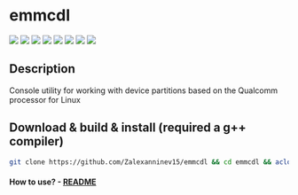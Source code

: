 # emmcdl

[![](https://img.shields.io/badge/OS-Linux-ligthgreen?logo=linux)](https://github.com/Zalexanninev15/emmcdl)
[![](https://img.shields.io/badge/written_on-C++-00599C.svg?logo=cplusplus)](https://github.com/Zalexanninev15/emmcdl)
[![](https://img.shields.io/badge/release-v2.10-blue)](https://github.com/Zalexanninev15/emmcdl)
[![](https://img.shields.io/github/last-commit/Zalexanninev15/emmcdl)](https://github.com/Zalexanninev15/emmcdl/commits/master)
[![](https://img.shields.io/github/stars/Zalexanninev15/emmcdl.svg)](https://github.com/Zalexanninev15/emmcdl/stargazers)
[![](https://img.shields.io/github/forks/Zalexanninev15/emmcdl.svg)](https://github.com/Zalexanninev15/emmcdl/network/members)
[![](https://img.shields.io/badge/license-GPLv3-ligthgreen.svg)](LICENSE)
[![](https://img.shields.io/badge/donate-Buy_Me_a_Coffee-F94400.svg)](https://zalexanninev15.jimdofree.com/buy-me-a-coffee)

## Description

Console utility for working with device partitions based on the Qualcomm processor for Linux

## Download & build & install (required a g++ compiler)
```bash
git clone https://github.com/Zalexanninev15/emmcdl && cd emmcdl && aclocal && autoconf && automake --add-missing && ./configure && make && sudo cp emmcdl /usr/bin/emmcdl && cd .. && rm -rf emmcdl
```
#### How to use? - [README](https://github.com/Zalexanninev15/emmcdl/blob/master/README)
